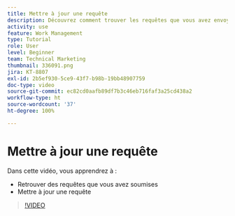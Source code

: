 ```yaml
---
title: Mettre à jour une requête
description: Découvrez comment trouver les requêtes que vous avez envoyées et les mettre à jour dans  [!DNL  Workfront].
activity: use
feature: Work Management
type: Tutorial
role: User
level: Beginner
team: Technical Marketing
thumbnail: 336091.png
jira: KT-8807
exl-id: 2b5ef930-5ce9-43f7-b98b-19bb48907759
doc-type: video
source-git-commit: ec82cd0aafb89df7b3c46eb716faf3a25cd438a2
workflow-type: ht
source-wordcount: '37'
ht-degree: 100%

---
```


# Mettre à jour une requête

Dans cette vidéo, vous apprendrez à :

* Retrouver des requêtes que vous avez soumises
* Mettre à jour une requête

>[!VIDEO](https://video.tv.adobe.com/v/336091/?quality=12&learn=on)
